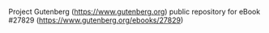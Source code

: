 Project Gutenberg (https://www.gutenberg.org) public repository for eBook #27829 (https://www.gutenberg.org/ebooks/27829)
